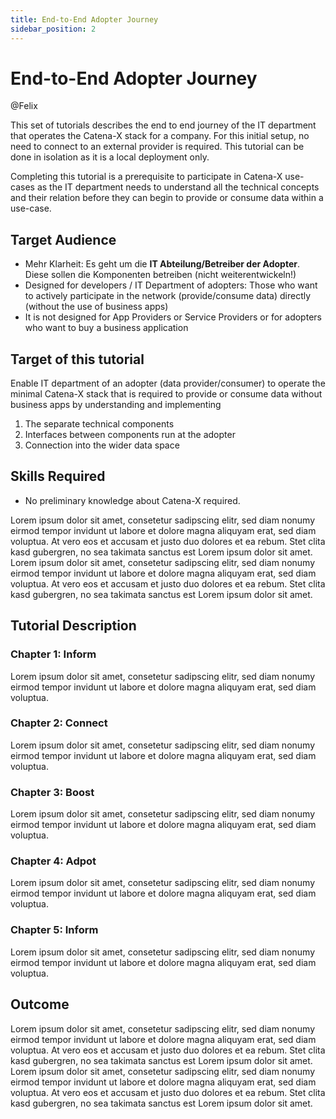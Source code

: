 ```yaml
---
title: End-to-End Adopter Journey
sidebar_position: 2
---
```


# End-to-End Adopter Journey

@Felix

This set of tutorials describes the end to end journey of the IT department that operates the Catena-X stack for a company.
For this initial setup, no need to connect to an external provider is required. This tutorial can be done in isolation as it is a local deployment only. 

Completing this tutorial is a prerequisite to participate in Catena-X use-cases as the IT department needs to understand all the technical concepts and their relation before they can begin to provide or consume data within a use-case. 

## Target Audience

- Mehr Klarheit: Es geht um die **IT Abteilung/Betreiber der Adopter**. Diese sollen die Komponenten betreiben (nicht weiterentwickeln!)
- Designed for developers / IT Department of adopters: Those who want to actively participate in the network (provide/consume data) directly (without the use of business apps)
- It is not designed for App Providers or Service Providers or for adopters who want to buy a business application 

## Target of this tutorial

Enable IT department of an adopter (data provider/consumer) to operate the minimal Catena-X stack that is required to provide or consume data without business apps by understanding and implementing 

1. The separate technical components
2. Interfaces between components run at the adopter
3. Connection into the wider data space

## Skills Required

- No preliminary knowledge about Catena-X required.

Lorem ipsum dolor sit amet, consetetur sadipscing elitr, sed diam nonumy eirmod tempor invidunt ut labore et dolore magna aliquyam erat, sed diam voluptua. At vero eos et accusam et justo duo dolores et ea rebum. Stet clita kasd gubergren, no sea takimata sanctus est Lorem ipsum dolor sit amet. Lorem ipsum dolor sit amet, consetetur sadipscing elitr, sed diam nonumy eirmod tempor invidunt ut labore et dolore magna aliquyam erat, sed diam voluptua. At vero eos et accusam et justo duo dolores et ea rebum. Stet clita kasd gubergren, no sea takimata sanctus est Lorem ipsum dolor sit amet.

## Tutorial Description

### Chapter 1: Inform

Lorem ipsum dolor sit amet, consetetur sadipscing elitr, sed diam nonumy eirmod tempor invidunt ut labore et dolore magna aliquyam erat, sed diam voluptua.

### Chapter 2: Connect

Lorem ipsum dolor sit amet, consetetur sadipscing elitr, sed diam nonumy eirmod tempor invidunt ut labore et dolore magna aliquyam erat, sed diam voluptua.

### Chapter 3: Boost

Lorem ipsum dolor sit amet, consetetur sadipscing elitr, sed diam nonumy eirmod tempor invidunt ut labore et dolore magna aliquyam erat, sed diam voluptua.

### Chapter 4: Adpot

Lorem ipsum dolor sit amet, consetetur sadipscing elitr, sed diam nonumy eirmod tempor invidunt ut labore et dolore magna aliquyam erat, sed diam voluptua.

### Chapter 5: Inform

Lorem ipsum dolor sit amet, consetetur sadipscing elitr, sed diam nonumy eirmod tempor invidunt ut labore et dolore magna aliquyam erat, sed diam voluptua.

## Outcome

Lorem ipsum dolor sit amet, consetetur sadipscing elitr, sed diam nonumy eirmod tempor invidunt ut labore et dolore magna aliquyam erat, sed diam voluptua. At vero eos et accusam et justo duo dolores et ea rebum. Stet clita kasd gubergren, no sea takimata sanctus est Lorem ipsum dolor sit amet. Lorem ipsum dolor sit amet, consetetur sadipscing elitr, sed diam nonumy eirmod tempor invidunt ut labore et dolore magna aliquyam erat, sed diam voluptua. At vero eos et accusam et justo duo dolores et ea rebum. Stet clita kasd gubergren, no sea takimata sanctus est Lorem ipsum dolor sit amet.